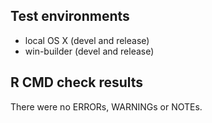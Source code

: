 ## Test environments
* local OS X (devel and release)
* win-builder (devel and release)

## R CMD check results
There were no ERRORs, WARNINGs or NOTEs.
